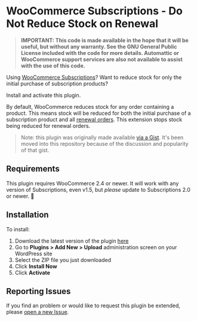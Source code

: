 # WooCommerce Subscriptions - Do Not Reduce Stock on Renewal

> **IMPORTANT: This code is made available in the hope that it will be useful, but without any warranty. See the GNU General Public License included with the code for more details. Automattic or WooCommerce support services are also not available to assist with the use of this code.**

Using [WooCommerce Subscriptions](https://woocommerce.com/products/woocommerce-subscriptions/)? Want to reduce stock for only the initial purchase of subscription products?

Install and activate this plugin.

By default, WooCommerce reduces stock for any order containing a product. This means stock will be reduced for both the initial purchase of a subscription product and all [renewal orders](https://docs.woocommerce.com/document/subscriptions/renewal-process/). This extension stops stock being reduced for renewal orders.

> Note: this plugin was originally made available [via a Gist](https://gist.github.com/thenbrent/968526e7ae01308eaabc/). It's been moved into this repository because of the discussion and popularity of that gist.

## Requirements

This plugin requires WooCommerce 2.4 or newer. It will work with any version of Subscriptions, even v1.5, but _please_ update to Subscriptions 2.0 or newer. :pray:

## Installation

To install:

1. Download the latest version of the plugin [here](https://github.com/woocommerce/woocommerce-subscriptions-do-not-reduce-stock-on-renewal/archive/master.zip)
1. Go to **Plugins > Add New > Upload** administration screen on your WordPress site
1. Select the ZIP file you just downloaded
1. Click **Install Now**
1. Click **Activate**

## Reporting Issues

If you find an problem or would like to request this plugin be extended, please [open a new Issue](https://github.com/woocommerce/woocommerce-subscriptions-do-not-reduce-stock-on-renewal/issues/new).

